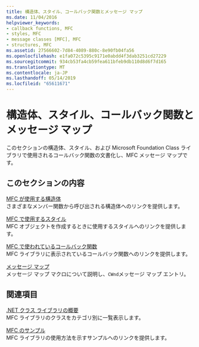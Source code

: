 ```yaml
---
title: 構造体、スタイル、コールバック関数とメッセージ マップ
ms.date: 11/04/2016
helpviewer_keywords:
- callback functions, MFC
- styles, MFC
- message classes [MFC], MFC
- structures, MFC
ms.assetid: 27566602-7d84-4089-880c-8e90fb04fa56
ms.openlocfilehash: e1fa072c5395c9171e0abdd4f3dab3251cd27229
ms.sourcegitcommit: 934cb53fa4cb59fea611bfeb9db110d8d6f7d165
ms.translationtype: MT
ms.contentlocale: ja-JP
ms.lasthandoff: 05/14/2019
ms.locfileid: "65611671"
---
```

# <a name="structures-styles-callbacks-and-message-maps"></a>構造体、スタイル、コールバック関数とメッセージ マップ

このセクションの構造体、スタイル、および Microsoft Foundation Class ライブラリで使用されるコールバック関数の文書化し、MFC メッセージ マップです。

## <a name="in-this-section"></a>このセクションの内容

[MFC が使用する構造体](../../mfc/reference/structures-used-by-mfc.md)<br/>
さまざまなメンバー関数から呼び出される構造体へのリンクを提供します。

[MFC で使用するスタイル](../../mfc/reference/styles-used-by-mfc.md)<br/>
MFC オブジェクトを作成するときに使用するスタイルへのリンクを提供します。

[MFC で使われているコールバック関数](../../mfc/reference/callback-functions-used-by-mfc.md)<br/>
MFC ライブラリに表示されているコールバック関数へのリンクを提供します。

[メッセージ マップ](../../mfc/reference/message-maps-mfc.md)<br/>
メッセージ マップ マクロについて説明し、`CWnd`メッセージ マップ エントリ。

## <a name="related-sections"></a>関連項目

[.NET クラス ライブラリの概要](../../mfc/class-library-overview.md)<br/>
MFC ライブラリのクラスをカテゴリ別に一覧表示します。

[MFC のサンプル](../../overview/visual-cpp-samples.md)<br/>
MFC ライブラリの使用方法を示すサンプルへのリンクを提供します。
